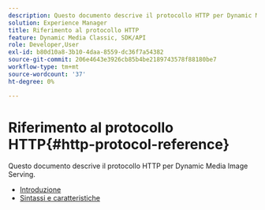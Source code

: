 ```yaml
---
description: Questo documento descrive il protocollo HTTP per Dynamic Media Image Serving.
solution: Experience Manager
title: Riferimento al protocollo HTTP
feature: Dynamic Media Classic, SDK/API
role: Developer,User
exl-id: b80d10a8-3b10-4daa-8559-dc36f7a54382
source-git-commit: 206e4643e3926cb85b4be2189743578f88180be7
workflow-type: tm+mt
source-wordcount: '37'
ht-degree: 0%

---
```


# Riferimento al protocollo HTTP{#http-protocol-reference}

Questo documento descrive il protocollo HTTP per Dynamic Media Image Serving.

* [Introduzione](/help/aem-is-ir-api/is-api/http-ref/image-serving-api-ref/c-http-protocol-reference/c-introduction/c-introduction.md)
* [Sintassi e caratteristiche](/help/aem-is-ir-api/is-api/http-ref/image-serving-api-ref/c-http-protocol-reference/c-syntax-and-features/c-syntax-and-features.md)
